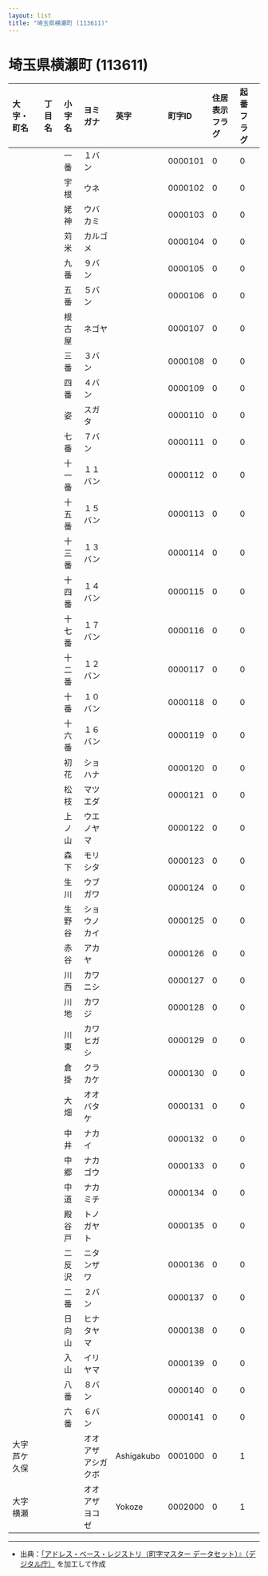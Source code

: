```yaml
---
layout: list
title: "埼玉県横瀬町 (113611)"
---
```


# 埼玉県横瀬町 (113611)

| 大字・町名 | 丁目名 | 小字名 | ヨミガナ | 英字 | 町字ID | 住居表示フラグ | 起番フラグ |
|:---|:---|:---|:---|:---|:---|:---|:---|
|  |  | 一番 |   １バン |  | 0000101 | 0 | 0 |
|  |  | 宇根 |   ウネ |  | 0000102 | 0 | 0 |
|  |  | 姥神 |   ウバカミ |  | 0000103 | 0 | 0 |
|  |  | 苅米 |   カルゴメ |  | 0000104 | 0 | 0 |
|  |  | 九番 |   ９バン |  | 0000105 | 0 | 0 |
|  |  | 五番 |   ５バン |  | 0000106 | 0 | 0 |
|  |  | 根古屋 |   ネゴヤ |  | 0000107 | 0 | 0 |
|  |  | 三番 |   ３バン |  | 0000108 | 0 | 0 |
|  |  | 四番 |   ４バン |  | 0000109 | 0 | 0 |
|  |  | 姿 |   スガタ |  | 0000110 | 0 | 0 |
|  |  | 七番 |   ７バン |  | 0000111 | 0 | 0 |
|  |  | 十一番 |   １１バン |  | 0000112 | 0 | 0 |
|  |  | 十五番 |   １５バン |  | 0000113 | 0 | 0 |
|  |  | 十三番 |   １３バン |  | 0000114 | 0 | 0 |
|  |  | 十四番 |   １４バン |  | 0000115 | 0 | 0 |
|  |  | 十七番 |   １７バン |  | 0000116 | 0 | 0 |
|  |  | 十二番 |   １２バン |  | 0000117 | 0 | 0 |
|  |  | 十番 |   １０バン |  | 0000118 | 0 | 0 |
|  |  | 十六番 |   １６バン |  | 0000119 | 0 | 0 |
|  |  | 初花 |   ショハナ |  | 0000120 | 0 | 0 |
|  |  | 松枝 |   マツエダ |  | 0000121 | 0 | 0 |
|  |  | 上ノ山 |   ウエノヤマ |  | 0000122 | 0 | 0 |
|  |  | 森下 |   モリシタ |  | 0000123 | 0 | 0 |
|  |  | 生川 |   ウブガワ |  | 0000124 | 0 | 0 |
|  |  | 生野谷 |   ショウノカイ |  | 0000125 | 0 | 0 |
|  |  | 赤谷 |   アカヤ |  | 0000126 | 0 | 0 |
|  |  | 川西 |   カワニシ |  | 0000127 | 0 | 0 |
|  |  | 川地 |   カワジ |  | 0000128 | 0 | 0 |
|  |  | 川東 |   カワヒガシ |  | 0000129 | 0 | 0 |
|  |  | 倉掛 |   クラカケ |  | 0000130 | 0 | 0 |
|  |  | 大畑 |   オオバタケ |  | 0000131 | 0 | 0 |
|  |  | 中井 |   ナカイ |  | 0000132 | 0 | 0 |
|  |  | 中郷 |   ナカゴウ |  | 0000133 | 0 | 0 |
|  |  | 中道 |   ナカミチ |  | 0000134 | 0 | 0 |
|  |  | 殿谷戸 |   トノガヤト |  | 0000135 | 0 | 0 |
|  |  | 二反沢 |   ニタンザワ |  | 0000136 | 0 | 0 |
|  |  | 二番 |   ２バン |  | 0000137 | 0 | 0 |
|  |  | 日向山 |   ヒナタヤマ |  | 0000138 | 0 | 0 |
|  |  | 入山 |   イリヤマ |  | 0000139 | 0 | 0 |
|  |  | 八番 |   ８バン |  | 0000140 | 0 | 0 |
|  |  | 六番 |   ６バン |  | 0000141 | 0 | 0 |
| 大字芦ケ久保 |  |  | オオアザアシガクボ   | Ashigakubo | 0001000 | 0 | 1 |
| 大字横瀬 |  |  | オオアザヨコゼ   | Yokoze | 0002000 | 0 | 1 |

---

- 出典：[「アドレス・ベース・レジストリ（町字マスター データセット）』（デジタル庁）](https://www.digital.go.jp/policies/base_registry_address/) を加工して作成